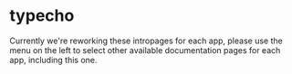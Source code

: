 # typecho

Currently we're reworking these intropages for each app, please use the menu on the left to select other available documentation pages for each app, including this one.
